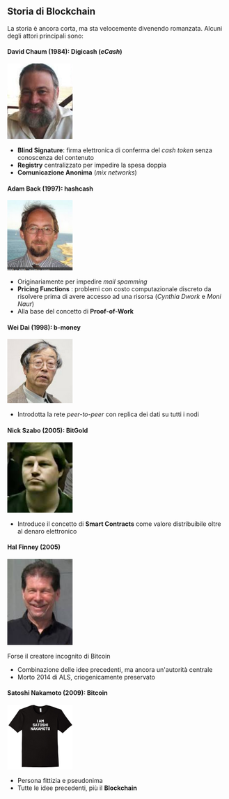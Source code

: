 ## Storia di Blockchain

La storia è ancora corta, ma sta velocemente divenendo romanzata.
Alcuni degli attori principali sono:

#### David Chaum (1984): **Digicash** (_eCash_)

![Chaum](../gitbook/images/e-chaum.png)

* **Blind Signature**: firma elettronica di conferma del _cash token_ senza conoscenza del contenuto
* **Registry** centralizzato per impedire la spesa doppia
* **Comunicazione Anonima** (_mix networks_)

#### Adam Back (1997): **hashcash**

![Back](../gitbook/images/e-back.png)

* Originariamente per impedire _mail spamming_
* **Pricing Functions** : problemi con costo computazionale discreto da risolvere prima di avere accesso ad una risorsa (_Cynthia Dwork_ e _Moni Naur_)
* Alla base del concetto di **Proof-of-Work**

#### Wei Dai (1998): **b-money**

![Wei](../gitbook/images/e-wei.png)

* Introdotta la rete _peer-to-peer_ con replica dei dati su tutti i nodi

#### Nick Szabo (2005): **BitGold**

![Szabo](../gitbook/images/e-szabo.png)

* Introduce il concetto di **Smart Contracts** come valore distribuibile oltre al denaro elettronico

#### Hal Finney (2005) 

![Finney](../gitbook/images/e-finney.png)

Forse il creatore incognito di Bitcoin

* Combinazione delle idee precedenti, ma ancora un'autorità centrale
* Morto 2014 di ALS, criogenicamente preservato

#### Satoshi Nakamoto (2009): **Bitcoin**

![Satoshi](../gitbook/images/e-satoshi.png)

* Persona fittizia e pseudonima
* Tutte le idee precedenti, più il **Blockchain**


